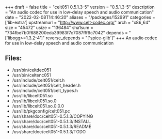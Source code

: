 +++
draft = false
title = "celt051 0.5.1.3-5"
version = "0.5.1.3-5"
description = "An audio codec for use in low-delay speech and audio communication"
date = "2022-02-08T14:46:20"
aliases = "/packages/152991"
categories = ['lib-extra']
upstreamurl = "http://www.celt-codec.org/"
arch = "x86_64"
size = "45472"
usize = "136484"
sha1sum = "734fbe7b0f688200eda39983f7c7087fff9c7042"
depends = "['libogg>=1.3.2-4']"
reverse_depends = "['spice-glib']"
+++
An audio codec for use in low-delay speech and audio communication

## Files: 
* /usr/bin/celtdec051
* /usr/bin/celtenc051
* /usr/include/celt051/celt.h
* /usr/include/celt051/celt_header.h
* /usr/include/celt051/celt_types.h
* /usr/lib/libcelt051.so
* /usr/lib/libcelt051.so.0
* /usr/lib/libcelt051.so.0.0.0
* /usr/lib/pkgconfig/celt051.pc
* /usr/share/doc/celt051-0.5.1.3/COPYING
* /usr/share/doc/celt051-0.5.1.3/INSTALL
* /usr/share/doc/celt051-0.5.1.3/README
* /usr/share/doc/celt051-0.5.1.3/TODO
